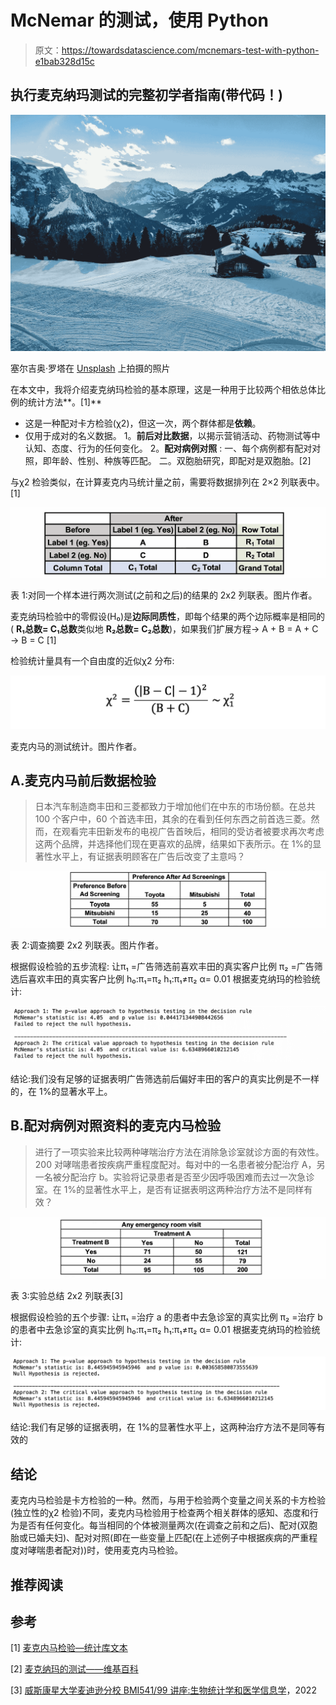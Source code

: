 # McNemar 的测试，使用 Python

> 原文：<https://towardsdatascience.com/mcnemars-test-with-python-e1bab328d15c>

## 执行麦克纳玛测试的完整初学者指南(带代码！)

![](img/7ae703873a732d14f7f5e7ad34ea19e2.png)

塞尔吉奥·罗塔在 [Unsplash](https://unsplash.com) 上拍摄的照片

在本文中，我将介绍麦克纳玛检验的基本原理，这是一种用于比较两个相依总体比例的统计方法**。[1]**

*   这是一种配对卡方检验(χ2)，但这一次，两个群体都是**依赖**。
*   仅用于成对的名义数据。
    1。**前后对比数据**，以揭示营销活动、药物测试等中认知、态度、行为的任何变化。
    2。**配对病例对照** :
    一、每个病例都有配对对照，即年龄、性别、种族等匹配。
    二。双胞胎研究，即配对是双胞胎。[2]

与χ2 检验类似，在计算麦克内马统计量之前，需要将数据排列在 2×2 列联表中。[1]

![](img/2aa1347a6ca4f0ddcef5e3d78142c79a.png)

表 1:对同一个样本进行两次测试(之前和之后)的结果的 2x2 列联表。图片作者。

麦克纳玛检验中的零假设(H₀)是**边际同质性**，即每个结果的两个边际概率是相同的( **R₁总数= C₁总数**类似地 **R₂总数= C₂总数**)，如果我们扩展方程→ A + B = A + C → B = C [1]

检验统计量具有一个自由度的近似χ2 分布:

![](img/6a4bcd3aac2f09f4e051ef4740524e2e.png)

麦克内马的测试统计。图片作者。

## A.麦克内马前后数据检验

> 日本汽车制造商丰田和三菱都致力于增加他们在中东的市场份额。在总共 100 个客户中，60 个首选丰田，其余的在看到任何东西之前首选三菱。然而，在观看完丰田新发布的电视广告首映后，相同的受访者被要求再次考虑这两个品牌，并选择他们现在更喜欢的品牌，结果如下表所示。在 1%的显著性水平上，有证据表明顾客在广告后改变了主意吗？

![](img/9fcf226e8d5010be91d23473f2996dce.png)

表 2:调查摘要 2x2 列联表。图片作者。

根据假设检验的五步流程:
让π₁ =广告筛选前喜欢丰田的真实客户比例
π₂ =广告筛选后喜欢丰田的真实客户比例
h₀:π₁=π₂
h₁:π₁≠π₂
α= 0.01
根据麦克纳玛的检验统计:

![](img/3faed21a080ab07f34cefcf48b9cb8cf.png)

结论:我们没有足够的证据表明广告筛选前后偏好丰田的客户的真实比例是不一样的，在 1%的显著水平上。

## B.配对病例对照资料的麦克内马检验

> 进行了一项实验来比较两种哮喘治疗方法在消除急诊室就诊方面的有效性。200 对哮喘患者按疾病严重程度配对。每对中的一名患者被分配治疗 A，另一名被分配治疗 b。实验将记录患者是否至少因呼吸困难而去过一次急诊室。在 1%的显著性水平上，是否有证据表明这两种治疗方法不是同样有效？

![](img/84683c0dc2b469872f9e4ab910f244e4.png)

表 3:实验总结 2x2 列联表[3]

根据假设检验的五个步骤:
让π₁ =治疗 a 的患者中去急诊室的真实比例
π₂ =治疗 b 的患者中去急诊室的真实比例
h₀:π₁=π₂
h₁:π₁≠π₂
α= 0.01
根据麦克纳玛的检验统计:

![](img/71caad6847367f04795ce9a4fe2f48e4.png)

结论:我们有足够的证据表明，在 1%的显著性水平上，这两种治疗方法不是同等有效的

## 结论

麦克内马检验是卡方检验的一种。然而，与用于检验两个变量之间关系的卡方检验(独立性的χ2 检验)不同，麦克内马检验用于检查两个相关群体的感知、态度和行为是否有任何变化。每当相同的个体被测量两次(在调查之前和之后)、配对(双胞胎或已婚夫妇)、配对对照(即在一些变量上匹配(在上述例子中根据疾病的严重程度对哮喘患者配对))时，使用麦克内马检验。

## 推荐阅读

[](/chi-square-test-with-python-d8ba98117626)  [](/anova-test-with-python-cfbf4013328b)  [](/two-way-anova-test-with-python-a112e2396d78)  [](https://levelup.gitconnected.com/how-to-perform-one-sample-hypothesis-tests-with-python-308eae8789fc)  [](https://levelup.gitconnected.com/two-sample-hypothesis-tests-with-python-43e1b8c52306)  

## 参考

[1] [麦克内马检验—统计库文本](https://stats.libretexts.org/Bookshelves/Applied_Statistics/Book%3A_Learning_Statistics_with_R_-_A_tutorial_for_Psychology_Students_and_other_Beginners_(Navarro)/12%3A_Categorical_Data_Analysis/12.08%3A_The_McNemar_Test)

[2] [麦克纳玛的测试——维基百科](https://en.wikipedia.org/wiki/McNemar's_test)

[3] [威斯康星大学麦迪逊分校 BMI541/99 讲座:生物统计学和医学信息学](https://www.biostat.wisc.edu/~lindstro/15.contingency.tables.10.29.pdf)，2022